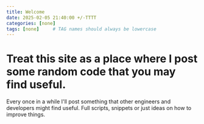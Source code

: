 ```yaml
---
title: Welcome
date: 2025-02-05 21:40:00 +/-TTTT
categories: [none]
tags: [none]     # TAG names should always be lowercase
---
```


# Treat this site as a place where I post some random code that you may find useful. 

Every once in a while I'll post something that other engineers and developers might find useful. Full scripts, snippets or just ideas on how to improve things.